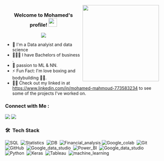 
<img width="250" align="right" src="https://c.tenor.com/_DOBjnGspYAAAAAM/code-coding.gif">

<h3 align="center">
  Welcome to Mohamed's profile!
  <img src="https://media.giphy.com/media/hvRJCLFzcasrR4ia7z/giphy.gif" width="28">
</h3>

<!-- Typing SVG by DenverCoder1 - https://github.com/DenverCoder1/readme-typing-svg -->
<p align="center">
  <a href="https://github.com/DenverCoder1/readme-typing-svg"><img src="https://readme-typing-svg.herokuapp.com/?lines=Data%20scientist;To%20data%20and%20beyond&font=Fira%20Code&center=true&width=440&height=45&color=f75c7e&vCenter=true&size=22"></a>
</p> 

- 🏢 I'm a Data analyist and data science 
- 🧑🏾‍🎓 I have Bachelors of business .
- 💬 passion to  ML & NN.
- ⚡  Fun Fact: I'm love boxing and bodybuilding 💪🏽.
- 👨‍💻 Check out my linked in  at https://www.linkedin.com/in/mohamed-mahmoud-773583234 to see some of the projects I've worked on.


### Connect with Me :

<a href="https://www.linkedin.com/in/mohamed-mahmoud-773583234" target="_blank"><img src="https://img.shields.io/badge/-Mohamed%20mahmoud-0077B5?style=for-the-badge&logo=Linkedin&logoColor=white"/></a>
<a href="00201113967945" target="_blank"><img src="https://img.shields.io/badge/-mohamed%20mahmoud-0077B5?style=for-the-badge&logo=whatsapp&logoColor=white"/></a>
### 🛠 &nbsp;Tech Stack
![SQL](https://img.shields.io/badge/-sql-05122A?style=flat&logo=javascript)&nbsp;
![Statistics](https://img.shields.io/badge/-Statistics-05122A?style=flat&logo=HTML5)&nbsp;
![DB](https://img.shields.io/badge/-DB-05122A?style=flat&logo=CSS3&logoColor=1572B6)&nbsp;
![Financial_analysis](https://img.shields.io/badge/-Financial_analysis-05122A?style=flat&logo=react)
![Google_colab](https://img.shields.io/badge/-Google_colab-05122A?style=flat&logo=node.js&logoColor=339933)&nbsp;
![Git](https://img.shields.io/badge/-Git-05122A?style=flat&logo=git)&nbsp;
![GitHub](https://img.shields.io/badge/-GitHub-05122A?style=flat&logo=github)&nbsp;
![Google_data_studio](https://img.shields.io/badge/-Google_data_studio-05122A?style=flat&logo=visual-studio-code&logoColor=007ACC)&nbsp;
![Power_BI](https://img.shields.io/badge/-Power_BI-05122A?style=flat&logo=sass)&nbsp;
![Google_data_studio](https://img.shields.io/badge/-Google_data_studio-05122A?style=flat&logo=MongoDB)&nbsp;
![Python](https://img.shields.io/badge/-Python%20-05122A?style=flat&logo=python)&nbsp;
![Keras](https://img.shields.io/badge/Keras-F90000?style=for-the-badge&logo=keras&logoColor=white)&nbsp;
![Tableau](https://img.shields.io/badge/Tableau-E97627?style=for-the-badge&logo=Tableau&logoColor=white)&nbsp;
           ![machine_learning](https://img.shields.io/badge/machine_learning-E9551?style=for-the-badge&logo=machine_learning&logoColor=white)&nbsp;




